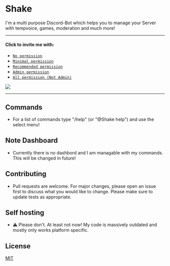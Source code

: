 # Shake

I'm a multi purpose Discord-Bot which helps you to manage your Server with tempvoice, games, moderation and much more!

---

#### Click to invite me with:

-   [`No permission`](https://discord.com/api/oauth2/authorize?client_id=778938275397632021&permissions=0&scope=bot%20applications.commands)
-   [`Minimal permission`](https://discord.com/api/oauth2/authorize?client_id=778938275397632021&permissions=385088&scope=bot%20applications.commands)
-   [`Recommended permission`](https://discord.com/api/oauth2/authorize?client_id=778938275397632021&permissions=2013651062&scope=bot%20applications.commands)
-   [`Admin permission`](https://discord.com/api/oauth2/authorize?client_id=778938275397632021&permissions=8&scope=bot%20applications.commands)
-   [`All permission (Not Admin)`](https://discord.com/api/oauth2/authorize?client_id=778938275397632021&permissions=545460846583&scope=bot%20applications.commands)

<a href="https://top.gg/bot/778938275397632021"><img src="https://top.gg/api/widget/upvotes/778938275397632021.svg"></a>

---

## Commands

-   For a list of commands type "/help" (or "@Shake help") and use the select menu!

## **Note** Dashboard

-   Currently there is no dashbord and I am managable with my commands.
    This will be changed in future!

## Contributing

-   Pull requests are welcome. For major changes, please open an issue first to discuss what you would like to change.
    Please make sure to update tests as appropriate.

## Self hosting

-   :warning: Please don't. At least not now! My code is massively outdated and mostly only works platform specific.

## License

[MIT](https://choosealicense.com/licenses/mit/)
